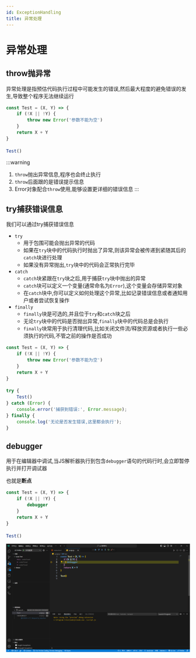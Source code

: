 ```yaml
---
id: ExceptionHandling
title: 异常处理
---
```


# 异常处理

## throw抛异常

异常处理是指预估代码执行过程中可能发生的错误,然后最大程度的避免错误的发生,导致整个程序无法继续运行

```js showLineNumbers
const Test = (X, Y) => {
    if (!X || !Y) {
        throw new Error('参数不能为空')
    }
    return X + Y
}

Test()
```

:::warning
1. `throw`抛出异常信息,程序也会终止执行
2. `throw`后面跟的是错误提示信息
3. Error对象配合`throw`使用,能够设置更详细的错误信息
:::

## try捕获错误信息

我们可以通过try捕获错误信息

* `try`
    * 用于包围可能会抛出异常的代码
    * 如果在`try`块中的代码执行时抛出了异常,则该异常会被传递到紧随其后的`catch`块进行处理
    * 如果没有异常抛出,`try`块中的代码会正常执行完毕
* `catch`
    * `catch`块紧跟在`try`块之后,用于捕获`try`块中抛出的异常
    * `catch`块可以定义一个变量(通常命名为`Error`),这个变量会存储异常对象
    * 在`catch`块中,你可以定义如何处理这个异常,比如记录错误信息或者通知用户或者尝试恢复操作
* `finally`
    * `finally`块是可选的,并且位于`try`和`catch`块之后
    * 无论`try`块中的代码是否抛出异常,`finally`块中的代码总是会执行
    * `finally`块常用于执行清理代码,比如关闭文件流/释放资源或者执行一些必须执行的代码,不管之前的操作是否成功


```js showLineNumbers
const Test = (X, Y) => {
    if (!X || !Y) {
        throw new Error('参数不能为空')
    }
    return X + Y
}

try {
    Test()
} catch (Error) {
    console.error('捕获到错误:', Error.message);
} finally {
    console.log('无论是否发生错误,这里都会执行');
}
```

## debugger

用于在编辑器中调试,当JS解析器执行到包含`debugger`语句的代码行时,会立即暂停执行并打开调试器

也就是**断点**

```js showLineNumbers
const Test = (X, Y) => {
    if (!X || !Y) {
        debugger
    }
    return X + Y
}

Test()
```

![09102c375a5710d25b3b9c807055d4a113fd144a](Assets/09102c375a5710d25b3b9c807055d4a113fd144a.png)
